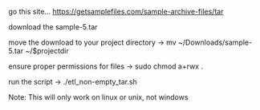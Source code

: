 go this site... https://getsamplefiles.com/sample-archive-files/tar

download the sample-5.tar

move the download to your project directory -> mv ~/Downloads/sample-5.tar ~/$projectdir

ensure proper permissions for files -> sudo chmod a+rwx .

run the script -> ./etl_non-empty_tar.sh

Note: This will only work on linux or unix, not windows